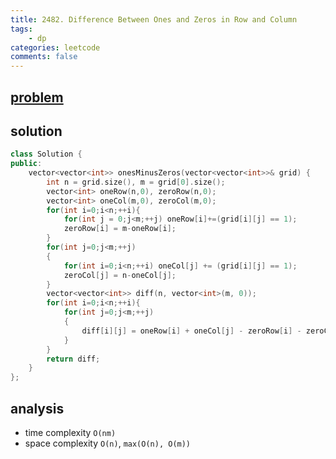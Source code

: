 ```yaml
---
title: 2482. Difference Between Ones and Zeros in Row and Column
tags:
    - dp
categories: leetcode
comments: false
---
```


## [problem](https://leetcode.com/problems/difference-between-ones-and-zeros-in-row-and-column/)
## solution
```c++
class Solution {
public:
    vector<vector<int>> onesMinusZeros(vector<vector<int>>& grid) {
        int n = grid.size(), m = grid[0].size();
        vector<int> oneRow(n,0), zeroRow(n,0);
        vector<int> oneCol(m,0), zeroCol(m,0);
        for(int i=0;i<n;++i){
            for(int j = 0;j<m;++j) oneRow[i]+=(grid[i][j] == 1);
            zeroRow[i] = m-oneRow[i];
        }
        for(int j=0;j<m;++j)
        {
            for(int i=0;i<n;++i) oneCol[j] += (grid[i][j] == 1);
            zeroCol[j] = n-oneCol[j];
        }
        vector<vector<int>> diff(n, vector<int>(m, 0));
        for(int i=0;i<n;++i){
            for(int j=0;j<m;++j)
            {
                diff[i][j] = oneRow[i] + oneCol[j] - zeroRow[i] - zeroCol[j]; 
            }
        }
        return diff;      
    }
};
```

## analysis
- time complexity `O(nm)`
- space complexity `O(n)`, `max(O(n), O(m))`